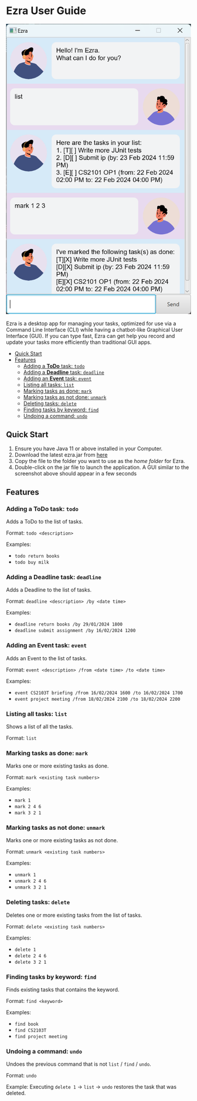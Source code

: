 # Ezra User Guide

![Ezra screenshot](Ui.png)

Ezra is a desktop app for managing your tasks, optimized for use via a Command Line Interface (CLI) while having a chatbot-like Graphical User Interface (GUI). If you can type fast, Ezra can get help you record and update your tasks more efficiently than traditional GUI apps.

- [Quick Start](https://tanzhiheng26.github.io/ip/#quick-start)
- [Features](https://tanzhiheng26.github.io/ip/#features)
  - [Adding a **ToDo** task: `todo`](https://tanzhiheng26.github.io/ip/#adding-a-todo-task-todo)
  - [Adding a **Deadline** task: `deadline`](https://tanzhiheng26.github.io/ip/#adding-a-deadline-task-deadline)
  - [Adding an **Event** task: `event`](https://tanzhiheng26.github.io/ip/#adding-an-event-task-event)
  - [Listing all tasks: `list`](https://tanzhiheng26.github.io/ip/#listing-all-tasks-list)
  - [Marking tasks as done: `mark`](https://tanzhiheng26.github.io/ip/#marking-tasks-as-done-mark)
  - [Marking tasks as not done: `unmark`](https://tanzhiheng26.github.io/ip/#marking-tasks-as-not-done-unmark)
  - [Deleting tasks: `delete`](https://tanzhiheng26.github.io/ip/#deleting-tasks-delete)
  - [Finding tasks by keyword: `find`](https://tanzhiheng26.github.io/ip/#finding-tasks-by-keyword-find)
  - [Undoing a command: `undo`](https://tanzhiheng26.github.io/ip/#undoing-a-command-undo)

## Quick Start

1. Ensure you have Java 11 or above installed in your Computer.
2. Download the latest ezra.jar from [here](https://github.com/Tanzhiheng26/ip/releases)
3. Copy the file to the folder you want to use as the _home folder_ for Ezra.
4. Double-click on the jar file to launch the application. A GUI similar to the screenshot above should appear in a few seconds

## Features

### Adding a **ToDo** task: `todo`
Adds a ToDo to the list of tasks.

Format: `todo <description>`

Examples:
- `todo return books`
- `todo buy milk`

### Adding a **Deadline** task: `deadline`
Adds a Deadline to the list of tasks.

Format: `deadline <description> /by <date time>`

Examples:
- `deadline return books /by 29/01/2024 1800`
- `deadline submit assignment /by 16/02/2024 1200`

### Adding an **Event** task: `event`
Adds an Event to the list of tasks.

Format: `event <description> /from <date time> /to <date time>`

Examples:
- `event CS2103T briefing /from 16/02/2024 1600 /to 16/02/2024 1700`
- `event project meeting /from 18/02/2024 2100 /to 18/02/2024 2200`

### Listing all tasks: `list`
Shows a list of all the tasks.

Format: `list`

### Marking tasks as done: `mark`
Marks one or more existing tasks as done.

Format: `mark <existing task numbers>`

Examples:
- `mark 1`
- `mark 2 4 6`
- `mark 3 2 1`

### Marking tasks as not done: `unmark`
Marks one or more existing tasks as not done.

Format: `unmark <existing task numbers>`

Examples:
- `unmark 1`
- `unmark 2 4 6`
- `unmark 3 2 1`

### Deleting tasks: `delete`
Deletes one or more existing tasks from the list of tasks.

Format: `delete <existing task numbers>`

Examples:
- `delete 1`
- `delete 2 4 6`
- `delete 3 2 1`

### Finding tasks by keyword: `find`
Finds existing tasks that contains the keyword.

Format: `find <keyword>`

Examples:
- `find book`
- `find CS2103T`
- `find project meeting`

### Undoing a command: `undo`
Undoes the previous command that is not `list` / `find` / `undo`.

Format: `undo`

Example: Executing `delete 1` -> `list` -> `undo` restores the task that was deleted.
